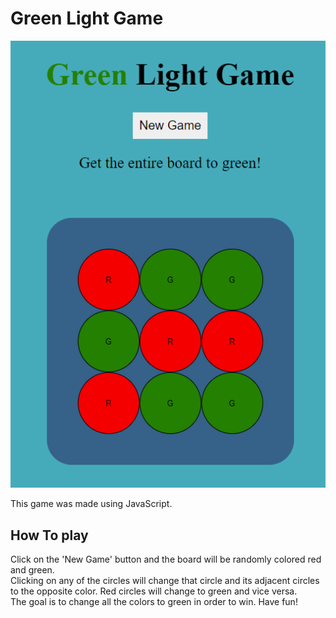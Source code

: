 # Green Light Game

![Green Light Game Image](images/Green-light-game.png)

This game was made using JavaScript.

## How To play
Click on the 'New Game' button and the board will be randomly colored red and green.  
Clicking on any of the circles will change that circle and its adjacent circles to the opposite color. Red circles will change to green and vice versa.  
The goal is to change all the colors to green in order to win. Have fun!
